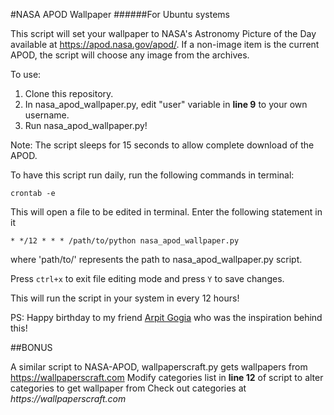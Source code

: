 #NASA APOD Wallpaper
######For Ubuntu systems

This script will set your wallpaper to NASA's Astronomy Picture of the Day available at https://apod.nasa.gov/apod/.
If a non-image item is the current APOD, the script will choose any image from the archives.

To use:
1. Clone this repository.
2. In nasa_apod_wallpaper.py, edit "user" variable in **line 9** to your own username.
3. Run nasa_apod_wallpaper.py!

Note: The script sleeps for 15 seconds to allow complete download of the APOD.

To have this script run daily, run the following commands in terminal:

```crontab -e```

This will open a file to be edited in terminal. Enter the following statement in it

```* */12 * * * /path/to/python nasa_apod_wallpaper.py```

where 'path/to/' represents the path to nasa_apod_wallpaper.py script.

Press ```ctrl+x``` to exit file editing mode and press ```Y``` to save changes.

This will run the script in your system in every 12 hours!

PS: Happy birthday to my friend [Arpit Gogia](https://github.com/arpitgogia) who was the inspiration behind this!

##BONUS

A similar script to NASA-APOD, wallpaperscraft.py gets wallpapers from https://wallpaperscraft.com
Modify categories list in **line 12** of script to alter categories to get wallpaper from
Check out categories at _https://wallpaperscraft.com_
